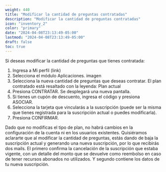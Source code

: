 ```yaml
---
weight: 440
title: "Modificar la cantidad de preguntas contratadas"
description: "Modificar la cantidad de preguntas contratadas"
icon: "inventory_2"
color: "primary"
date: "2024-04-08T23:13:49-05:00"
lastmod: "2024-04-08T23:13:49-05:00"
draft: false
toc: true
---
```



Si deseas modificar la cantidad de preguntas que tienes contratada:

1. Ingresa a Mi perfil (link)
2. Selecciona el módulo Aplicaciones.
imagen
3. Selecciona la nueva cantidad de preguntas que deseas contratar. El plan contratado está resaltado con la leyenda: Plan actual
4. Presiona CONTRATAR. Se desplegará una nueva pantalla.
5. Si tienes un cupón de descuento, ingresa el código y presiona ASOCIAR.
6. Selecciona la tarjeta que vincularás a la suscripción (puede ser la misma que tienes registrada para la suscripción actual o puedes modificarla). 
7. Presiona CONFIRMAR.

Dado que no modificas el tipo de plan, no habrá cambios en la configuración de la cuenta ni en los usuarios existentes.
Quisiéramos aclararte que al modificar la cantidad de preguntas, estás dando de baja la suscripción actual y generando una nueva suscripción, por lo que recibirás dos mails. El primero confirma la cancelación de la suscripción que estaba vigente, con un detalle del monto que se devuelve como reembolso en caso de tener recursos abonados no utilizados. Y segundo contiene los datos de tu nueva suscripción. 
